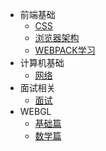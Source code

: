 - 前端基础
  - [CSS](css.md)
  - [浏览器架构](browser.md)
  - [WEBPACK学习](webpack.md)
- 计算机基础
  - [网络](net.md)
- 面试相关
  - [面试](interviews.md)
- WEBGL
  - [基础篇](base.md)
  - [数学篇](math.md)